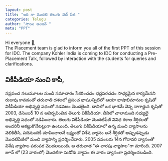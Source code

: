 ```yaml
---
layout: post
title: "ఇది నా మొదటి తెలుగు వెబ్ పేజి "
categories: Telugu
author: "సాయి అంజన్ "
meta: "PPT"
---
```


Hi everyone 👋,<br>
The Placement team is glad to inform you all of the first PPT of this session for IDC. The company Kohler India is coming to IDC for conducting a Pre-Placement Talk, followed by interaction with the students for queries and clarifications.


## వికీపీడియా నుంచి కాపీ,
నప్రపంచ నలుమూలల నుండి సమాచారం సేకరించడం భద్రపరచడం సాధ్యమైన కార్యమేనని రుజువు కావడంతో తరువాతి దశలలో ప్రపంచ భాషలన్నిటిలో ఆయా భాషాభిమానుల కృషితో వికీపీడియా అభివృద్ధి పథంలో నడవటం మొదలైంది. దానిలో ఒక భాగమే వెన్న నాగార్జున కృషితో 2003, డిసెంబర్ 10 న ఆవిర్భవించిన తెలుగు వికీపీడియా. దీనిలో చాలామంది సభ్యులై అభివృద్ధి పథంలో నడిపించారు. తెలుగు వికీపీడియా మొదటిపేజీ వివిధ రకాల శీర్షికలతో అందరినీ ఆకట్టుకొనేటట్లుగా ఉంటుంది. తెలుగు వికీపీడియాలో ఉన్న మంచి వ్యాసాలను వెలికితీసి, పదిమందికీ చూపించాలనే లక్ష్యంతో విశేష వ్యాసం అనే శీర్షికతో అప్పుడప్పుడు మొదటిపేజీలో మంచి వ్యాసాన్ని ప్రదర్శించేవారు. 2005 నవంబరు 14న గోదావరి వ్యాసంతో విశేష వ్యాసాల పరంపర మొదలయింది. ఆ తరువాత "ఈ వారపు వ్యాసాల"గా మారింది. 2007 జూన్ లో (23 వారంలో) మొదటిగా సుడోకు వ్యాసం ఈ వారం వ్యాసంగా ప్రదర్శించబడింది.
